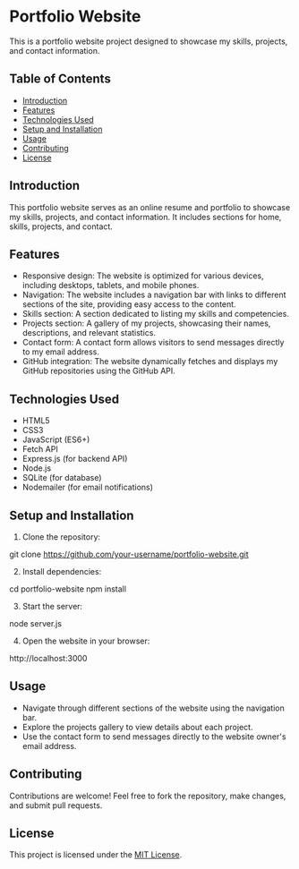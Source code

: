 # Portfolio Website

This is a portfolio website project designed to showcase my skills, projects, and contact information.

## Table of Contents

- [Introduction](#introduction)
- [Features](#features)
- [Technologies Used](#technologies-used)
- [Setup and Installation](#setup-and-installation)
- [Usage](#usage)
- [Contributing](#contributing)
- [License](#license)

## Introduction

This portfolio website serves as an online resume and portfolio to showcase my skills, projects, and contact information. It includes sections for home, skills, projects, and contact.

## Features

- Responsive design: The website is optimized for various devices, including desktops, tablets, and mobile phones.
- Navigation: The website includes a navigation bar with links to different sections of the site, providing easy access to the content.
- Skills section: A section dedicated to listing my skills and competencies.
- Projects section: A gallery of my projects, showcasing their names, descriptions, and relevant statistics.
- Contact form: A contact form allows visitors to send messages directly to my email address.
- GitHub integration: The website dynamically fetches and displays my GitHub repositories using the GitHub API.

## Technologies Used

- HTML5
- CSS3
- JavaScript (ES6+)
- Fetch API
- Express.js (for backend API)
- Node.js
- SQLite (for database)
- Nodemailer (for email notifications)

## Setup and Installation

1. Clone the repository:

git clone https://github.com/your-username/portfolio-website.git


2. Install dependencies:

cd portfolio-website
npm install


3. Start the server:

node server.js


4. Open the website in your browser:

http://localhost:3000


## Usage

- Navigate through different sections of the website using the navigation bar.
- Explore the projects gallery to view details about each project.
- Use the contact form to send messages directly to the website owner's email address.

## Contributing

Contributions are welcome! Feel free to fork the repository, make changes, and submit pull requests.

## License

This project is licensed under the [MIT License](LICENSE).
